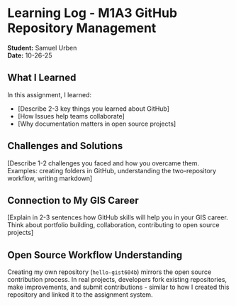 # Learning Log - M1A3 GitHub Repository Management

**Student:** Samuel Urben  
**Date:** 10-26-25

## What I Learned
In this assignment, I learned:
- [Describe 2-3 key things you learned about GitHub]
- [How Issues help teams collaborate]
- [Why documentation matters in open source projects]

## Challenges and Solutions
[Describe 1-2 challenges you faced and how you overcame them. Examples: creating folders in GitHub, understanding the two-repository workflow, writing markdown]

## Connection to My GIS Career
[Explain in 2-3 sentences how GitHub skills will help you in your GIS career. Think about portfolio building, collaboration, contributing to open source projects]

## Open Source Workflow Understanding
Creating my own repository (`hello-gist604b`) mirrors the open source contribution process. In real projects, developers fork existing repositories, make improvements, and submit contributions - similar to how I created this repository and linked it to the assignment system.
